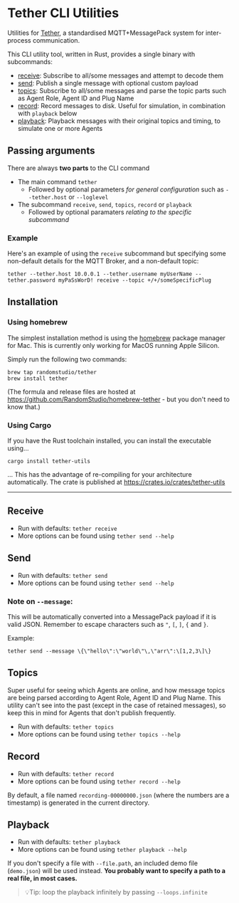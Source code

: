 # Tether CLI Utilities

Utilities for [Tether](https://github.com/RandomStudio/tether), a standardised MQTT+MessagePack system for inter-process communication.

This CLI utility tool, written in Rust, provides a single binary with subcommands:

- [receive](#receive): Subscribe to all/some messages and attempt to decode them
- [send](#send): Publish a single message with optional custom payload
- [topics](#topics): Subscribe to all/some messages and parse the topic parts such as Agent Role, Agent ID and Plug Name
- [record](#record): Record messages to disk. Useful for simulation, in combination with `playback` below
- [playback](#playback): Playback messages with their original topics and timing, to simulate one or more Agents

## Passing arguments

There are always **two parts** to the CLI command

- The main command `tether`
  - Followed by optional parameters _for general configuration_ such as `--tether.host` or `--loglevel`
- The subcommand `receive`, `send`, `topics`, `record` or `playback`
  - Followed by optional paramaters _relating to the specific subcommand_

### Example

Here's an example of using the `receive` subcommand but specifying some non-default details for the MQTT Broker, and a non-default topic:

```
tether --tether.host 10.0.0.1 --tether.username myUserName --tether.password myPaSsWorD! receive --topic +/+/someSpecificPlug
```

## Installation

### Using homebrew

The simplest installation method is using the [homebrew](https://brew.sh/) package manager for Mac. This is currently only working for MacOS running Apple Silicon.

Simply run the following two commands:

```
brew tap randomstudio/tether
brew install tether
```

(The formula and release files are hosted at https://github.com/RandomStudio/homebrew-tether - but you don't need to know that.)

### Using Cargo

If you have the Rust toolchain installed, you can install the executable using...

```
cargo install tether-utils
```

... This has the advantage of re-compiling for your architecture automatically. The crate is published at https://crates.io/crates/tether-utils

---

## Receive

- Run with defaults: `tether receive`
- More options can be found using `tether send --help`

## Send

- Run with defaults: `tether send`
- More options can be found using `tether send --help`

### Note on `--message`:

This will be automatically converted into a MessagePack payload if it is valid JSON. Remember to escape characters such as `"`, `[`, `]`, `{` and `}`.

Example:

```
tether send --message \{\"hello\":\"world\"\,\"arr\":\[1,2,3\]\}
```

## Topics

Super useful for seeing which Agents are online, and how message topics are being parsed according to Agent Role, Agent ID and Plug Name. This utility can't see into the past (except in the case of retained messages), so keep this in mind for Agents that don't publish frequently.

- Run with defaults: `tether topics`
- More options can be found using `tether topics --help`

## Record

- Run with defaults: `tether record`
- More options can be found using `tether record --help`

By default, a file named `recording-00000000.json` (where the numbers are a timestamp) is generated in the current directory.

## Playback

- Run with defaults: `tether playback`
- More options can be found using `tether playback --help`

If you don't specify a file with `--file.path`, an included demo file (`demo.json`) will be used instead. **You probably want to specify a path to a real file, in most cases.**

> 💡Tip: loop the playback infinitely by passing `--loops.infinite`
